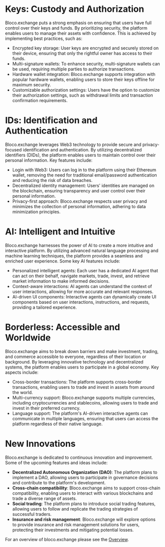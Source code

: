 # Keys: Custody and Authorization

Bloco.exchange puts a strong emphasis on ensuring that users have full control over their keys and funds. By prioritizing security, the platform enables users to manage their assets with confidence. This is achieved by implementing best practices, such as:

- Encrypted key storage: User keys are encrypted and securely stored on their device, ensuring that only the rightful owner has access to their funds.
- Multi-signature wallets: To enhance security, multi-signature wallets can be used, requiring multiple parties to authorize transactions.
- Hardware wallet integration: Bloco.exchange supports integration with popular hardware wallets, enabling users to store their keys offline for maximum security.
- Customizable authorization settings: Users have the option to customize their authorization settings, such as withdrawal limits and transaction confirmation requirements.

# IDs: Identification and Authentication

Bloco.exchange leverages Web3 technology to provide secure and privacy-focused identification and authentication. By utilizing decentralized identifiers (DIDs), the platform enables users to maintain control over their personal information. Key features include:

- Login with Web3: Users can log in to the platform using their Ethereum wallet, removing the need for traditional email/password authentication and reducing the risk of data breaches.
- Decentralized identity management: Users' identities are managed on the blockchain, ensuring transparency and user control over their personal information.
- Privacy-first approach: Bloco.exchange respects user privacy and minimizes the collection of personal information, adhering to data minimization principles.

# AI: Intelligent and Intuitive

Bloco.exchange harnesses the power of AI to create a more intuitive and interactive platform. By utilizing advanced natural language processing and machine learning techniques, the platform provides a seamless and enriched user experience. Some key AI features include:

- Personalized intelligent agents: Each user has a dedicated AI agent that can act on their behalf, navigate markets, trade, invest, and retrieve market information to make informed decisions.
- Context-aware interactions: AI agents can understand the context of user interactions, allowing for more accurate and relevant responses.
- AI-driven UI components: Interactive agents can dynamically create UI components based on user interactions, instructions, and requests, providing a tailored experience.

# Borderless: Accessible and Worldwide

Bloco.exchange aims to break down barriers and make investment, trading, and commerce accessible to everyone, regardless of their location or background. By leveraging innovative technology and decentralized systems, the platform enables users to participate in a global economy. Key aspects include:

- Cross-border transactions: The platform supports cross-border transactions, enabling users to trade and invest in assets from around the world.
- Multi-currency support: Bloco.exchange supports multiple currencies, including cryptocurrencies and stablecoins, allowing users to trade and invest in their preferred currency.
- Language support: The platform's AI-driven interactive agents can communicate in multiple languages, ensuring that users can access the platform regardless of their native language.

# New Innovations

Bloco.exchange is dedicated to continuous innovation and improvement. Some of the upcoming features and ideas include:

- **Decentralized Autonomous Organization (DAO)**: The platform plans to implement a DAO, allowing users to participate in governance decisions and contribute to the platform's development.
- **Cross-chain compatibility**: Bloco.exchange aims to support cross-chain compatibility, enabling users to interact with various blockchains and trade a diverse range of assets.
- **Social trading**: The platform plans to introduce social trading features, allowing users to follow and replicate the trading strategies of successful traders.
- **Insurance and risk management**: Bloco.exchange will explore options to provide insurance and risk management solutions for users, protecting their investments and mitigating potential losses.

For an overview of bloco.exchange please see the [Overview](../overview.md).
